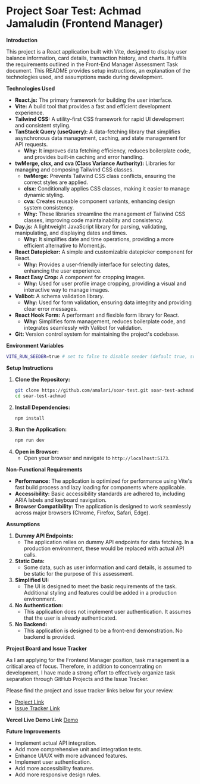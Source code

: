 # Project Soar Test: Achmad Jamaludin (Frontend Manager)

**Introduction**

This project is a React application built with Vite, designed to display user balance information, card details, transaction history, and charts. It fulfills the requirements outlined in the Front-End Manager Assessment Task document. This README provides setup instructions, an explanation of the technologies used, and assumptions made during development.


**Technologies Used**

* **React.js:** The primary framework for building the user interface.
* **Vite:** A build tool that provides a fast and efficient development experience.
* **Tailwind CSS:** A utility-first CSS framework for rapid UI development and consistent styling.
* **TanStack Query (useQuery):** A data-fetching library that simplifies asynchronous data management, caching, and state management for API requests.
    * **Why:** It improves data fetching efficiency, reduces boilerplate code, and provides built-in caching and error handling.
* **twMerge, clsx, and cva (Class Variance Authority):** Libraries for managing and composing Tailwind CSS classes.
    * **twMerge:** Prevents Tailwind CSS class conflicts, ensuring the correct styles are applied.
    * **clsx:** Conditionally applies CSS classes, making it easier to manage dynamic styling.
    * **cva:** Creates reusable component variants, enhancing design system consistency.
    * **Why:** These libraries streamline the management of Tailwind CSS classes, improving code maintainability and consistency.
* **Day.js:** A lightweight JavaScript library for parsing, validating, manipulating, and displaying dates and times.
    * **Why:** It simplifies date and time operations, providing a more efficient alternative to Moment.js.
* **React Datepicker:** A simple and customizable datepicker component for React.
    * **Why:** Provides a user-friendly interface for selecting dates, enhancing the user experience.
* **React Easy Crop:** A component for cropping images.
    * **Why:** Used for user profile image cropping, providing a visual and interactive way to manage images.
* **Valibot:** A schema validation library.
    * **Why:** Used for form validation, ensuring data integrity and providing clear error messages.
* **React Hook Form:** A performant and flexible form library for React.
    * **Why:** Simplifies form management, reduces boilerplate code, and integrates seamlessly with Valibot for validation.
* **Git:** Version control system for maintaining the project's codebase.

**Environment Variables**
```bash
VITE_RUN_SEEDER=true # set to false to disable seeder (default true, so application would reset indexdb every reload apps)
```

**Setup Instructions**

1.  **Clone the Repository:**
    ```bash
    git clone https://github.com/amalari/soar-test.git soar-test-achmad
    cd soar-test-achmad
    ```
2.  **Install Dependencies:**
    ```bash
    npm install
    ```
3.  **Run the Application:**
    ```bash
    npm run dev
    ```
4.  **Open in Browser:**
    * Open your browser and navigate to `http://localhost:5173`.


**Non-Functional Requirements**

* **Performance:** The application is optimized for performance using Vite's fast build process and lazy loading for components where applicable.
* **Accessibility:** Basic accessibility standards are adhered to, including ARIA labels and keyboard navigation.
* **Browser Compatibility:** The application is designed to work seamlessly across major browsers (Chrome, Firefox, Safari, Edge).


**Assumptions**

1.  **Dummy API Endpoints:**
    * The application relies on dummy API endpoints for data fetching. In a production environment, these would be replaced with actual API calls.
2.  **Static Data:**
    * Some data, such as user information and card details, is assumed to be static for the purpose of this assessment.
3.  **Simplified UI:**
    * The UI is designed to meet the basic requirements of the task. Additional styling and features could be added in a production environment.
4.  **No Authentication:**
    * This application does not implement user authentication. It assumes that the user is already authenticated.
5.  **No Backend:**
    * This application is designed to be a front-end demonstration. No backend is provided.


**Project Board and Issue Tracker**

As I am applying for the Frontend Manager position, task management is a critical area of focus. Therefore, in addition to concentrating on development, I have made a strong effort to effectively organize task separation through GitHub Projects and the Issue Tracker.

Please find the project and issue tracker links below for your review.
* [Project Link](https://github.com/jamaludin/soar-test/projects/1)
* [Issue Tracker Link](https://github.com/amalari/soar-test/issues)


**Vercel Live Demo Link** [Demo](https://achmad-soar-test.vercel.app/)


**Future Improvements**

* Implement actual API integration.
* Add more comprehensive unit and integration tests.
* Enhance UI/UX with more advanced features.
* Implement user authentication.
* Add more accessibility features.
* Add more responsive design rules.
